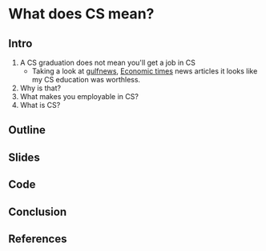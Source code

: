 # What does CS mean?

## Intro

1. A CS graduation does not mean you'll get a job in CS
    - Taking a look at [gulfnews][1], [Economic times][2] news articles it looks like my CS education was worthless.
2. Why is that?
3. What makes you employable in CS?
4. What is CS?

## Outline
## Slides
## Code
## Conclusion

## References

[1]: https://gulfnews.com/world/asia/india/is-india-producing-unemployable-engineers-1.2231442
[2]: https://economictimes.indiatimes.com/jobs/only-6-of-those-passing-out-of-indias-engineering-colleges-are-fit-for-a-job/articleshow/64446292.cms
